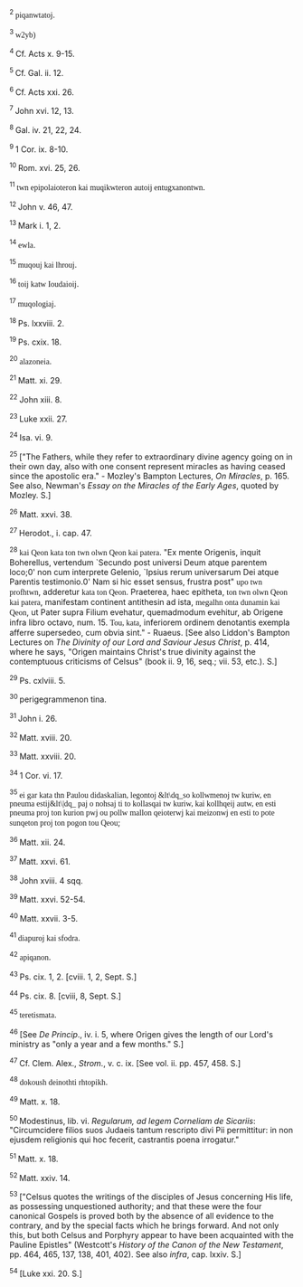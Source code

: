 <body>
 <p><a name="P8000_1946576"></a>
 <sup>2 </sup><font face="SPIonic">piqanwtatoj</font>.</p>
 
 <p><a name="P8001_1947351"></a>
 <sup>3 </sup><font face="SPTiberian">w2yb)</font></p>
 
 <p><a name="P8002_1948561"></a>
 <sup>4 </sup>Cf. Acts x. 9-15.</p>
 
 <p><a name="P8003_1949297"></a>
 <sup>5 </sup>Cf. Gal. ii. 12. </p>
 
 <p><a name="P8004_1950111"></a>
 <sup>6 </sup>Cf. Acts xxi. 26.</p>
 
 <p><a name="P8008_1951130"></a>
 <sup>7 </sup>John xvi. 12, 13.</p>
 
 <p><a name="P8012_1954792"></a>
 <sup>8 </sup>Gal. iv. 21, 22, 24. </p>
 
 <p><a name="P8013_1955218"></a>
 <sup>9 </sup>1 Cor. ix. 8-10.</p>
 
 <p><a name="P8017_1957573"></a>
 <sup>10 </sup>Rom. xvi. 25, 26.</p>
 
 <p><a name="P8018_1958038"></a>
 <sup>11 </sup><font face="SPIonic">twn epipolaioteron kai muqikwteron autoij entugxanontwn</font>.</p>
 
 <p><a name="P8019_1958429"></a>
 <sup>12 </sup>John v. 46, 47.</p>
 
 <p><a name="P8020_1958665"></a>
 <sup>13 </sup>Mark i. 1, 2.</p>
 
 <p><a name="P8024_1959732"></a>
 <sup>14 </sup><font face="SPIonic">ewla</font>. </p>
 
 <p><a name="P8025_1960257"></a>
 <sup>15 </sup><font face="SPIonic">muqouj kai lhrouj</font>.</p>
 
 <p><a name="P8026_1960543"></a>
 <sup>16 </sup><font face="SPIonic">toij katw Ioudaioij</font>.</p>
 
 <p><a name="P8030_1961127"></a>
 <sup>17 </sup><font face="SPIonic">muqologiaj</font>.</p>
 
 <p><a name="P8031_1961588"></a>
 <sup>18 </sup>Ps. lxxviii. 2.</p>
 
 <p><a name="P8032_1961840"></a>
 <sup>19 </sup>Ps. cxix. 18.</p>
 
 <p><a name="P8036_1961976"></a>
 <sup>20 </sup><font face="SPIonic">alazoneia</font>.</p>
 
 <p><a name="P8037_1962160"></a>
 <sup>21 </sup>Matt. xi. 29.</p>
 
 <p><a name="P8038_1962532"></a>
 <sup>22 </sup>John xiii. 8.</p>
 
 <p><a name="P8039_1962670"></a>
 <sup>23 </sup>Luke xxii. 27. </p>
 
 <p><a name="P8043_1965379"></a>
 <sup>24 </sup>Isa. vi. 9.</p>
 
 <p><a name="P8044_1966363"></a>
 <sup>25 </sup>["The Fathers, while they refer to extraordinary divine agency going on in their own day, also with one consent represent miracles as having ceased since the apostolic era." - Mozley's Bampton Lectures, <i>On Miracles</i>, p. 165. See also, Newman's <i>Essay on the Miracles of the Early Ages</i>, quoted by Mozley. S.]</p>
 
 <p><a name="P8048_1968464"></a>
 <sup>26 </sup>Matt. xxvi. 38.</p>
 
 <p><a name="P8052_1968913"></a>
 <sup>27 </sup>Herodot., i. cap. 47.</p>
 
 <p><a name="P8053_1969517"></a>
 <sup>28 </sup><font face="SPIonic">kai Qeon kata ton twn olwn Qeon kai patera</font>. "Ex mente Origenis, inquit Boherellus, vertendum `Secundo post universi Deum atque parentem loco;0' non cum interprete Gelenio, `Ipsius rerum universarum Dei atque Parentis testimonio.0' Nam si hic esset sensus, frustra post" <font face="SPIonic">upo twn profhtwn</font>, adderetur <font face="SPIonic">kata ton Qeon</font>. Praeterea, haec epitheta, <font face="SPIonic">ton twn olwn Qeon kai patera</font>, manifestam continent antithesin ad ista, <font face="SPIonic">megalhn onta dunamin kai Qeon</font>, ut Pater supra Filium evehatur, quemadmodum evehitur, ab Origene infra libro octavo, num. 15. <font face="SPIonic">Tou, kata</font>, inferiorem ordinem denotantis exempla afferre supersedeo, cum obvia sint." - Ruaeus. [See also Liddon's Bampton Lectures on <i>The Divinity of our Lord and Saviour Jesus Christ</i>, p. 414, where he says, "Origen maintains Christ's true divinity against the contemptuous criticisms of Celsus" (book ii. 9, 16, seq.; vii. 53, etc.). S.] </p>
 
 <p><a name="P8054_1971146"></a>
 <sup>29 </sup>Ps. cxlviii. 5.</p>
 
 <p><a name="P8055_1971570"></a>
 <sup>30 </sup>perigegrammenon tina.</p>
 
 <p><a name="P8056_1972020"></a>
 <sup>31 </sup>John i. 26.</p>
 
 <p><a name="P8057_1972401"></a>
 <sup>32 </sup>Matt. xviii. 20.</p>
 
 <p><a name="P8058_1972536"></a>
 <sup>33 </sup>Matt. xxviii. 20.</p>
 
 <p><a name="P8059_1972826"></a>
 <sup>34 </sup>1 Cor. vi. 17.</p>
 
 <p><a name="P8060_1973095"></a>
 <sup>35 </sup><font face="SPIonic">ei gar kata thn Paulou didaskalian, legontoj &amp;lt\dq_so kollwmenoj tw kuriw, en pneuma estij&amp;lt\|dq_ paj o nohsaj ti to kollasqai tw kuriw, kai kollhqeij autw, en esti pneuma proj ton kurion pwj ou pollw mallon qeioterwj kai meizonwj en esti to pote sunqeton proj ton pogon tou Qeou</font>;</p>
 
 <p><a name="P8061_1973696"></a>
 <sup>36 </sup>Matt. xii. 24.</p>
 
 <p><a name="P8065_1974733"></a>
 <sup>37 </sup>Matt. xxvi. 61.</p>
 
 <p><a name="P8066_1976047"></a>
 <sup>38 </sup>John xviii. 4 sqq. </p>
 
 <p><a name="P8067_1976472"></a>
 <sup>39 </sup>Matt. xxvi. 52-54.</p>
 
 <p><a name="P8071_1978824"></a>
 <sup>40 </sup>Matt. xxvii. 3-5.</p>
 
 <p><a name="P8072_1979468"></a>
 <sup>41 </sup><font face="SPIonic">diapuroj kai sfodra</font>.</p>
 
 <p><a name="P8073_1980403"></a>
 <sup>42 </sup><font face="SPIonic">apiqanon</font>.</p>
 
 <p><a name="P8074_1980778"></a>
 <sup>43 </sup>Ps. cix. 1, 2. [cviii. 1, 2, Sept. S.]</p>
 
 <p><a name="P8075_1981061"></a>
 <sup>44 </sup>Ps. cix. 8. [cviii, 8, Sept. S.] </p>
 
 <p><a name="P8079_1983109"></a>
 <sup>45 </sup><font face="SPIonic">teretismata</font>.</p>
 
 <p><a name="P8080_1983960"></a>
 <sup>46 </sup>[See <i>De Princip</i>., iv. i. 5, where Origen gives the length of our Lord's ministry as "only a year and a few months." S.]</p>
 
 <p><a name="P8081_1984291"></a>
 <sup>47 </sup>Cf. Clem. Alex., <i>Strom</i>., v. c. ix. [See vol. ii. pp. 457, 458. S.]</p>
 
 <p><a name="P8085_1985022"></a>
 <sup>48 </sup><font face="SPIonic">dokoush deinothti rhtopikh</font>.</p>
 
 <p><a name="P8086_1985817"></a>
 <sup>49 </sup>Matt. x. 18.</p>
 
 <p><a name="P8087_1986713"></a>
 <sup>50 </sup>Modestinus, lib. vi. <i>Regularum, ad legem Corneliam de Sicariis</i>: "Circumcidere filios suos Judaeis tantum rescripto divi Pii permittitur: in non ejusdem religionis qui hoc fecerit, castrantis poena irrogatur." </p>
 
 <p><a name="P8088_1987989"></a>
 <sup>51 </sup>Matt. x. 18.</p>
 
 <p><a name="P8089_1988886"></a>
 <sup>52 </sup>Matt. xxiv. 14.</p>
 
 <p><a name="P8090_1989740"></a>
 <sup>53 </sup>["Celsus quotes the writings of the disciples of Jesus concerning His life, as possessing unquestioned authority; and that these were the four canonical Gospels is proved both by the absence of all evidence to the contrary, and by the special facts which he brings forward. And not only this, but both Celsus and Porphyry appear to have been acquainted with the Pauline Epistles" (Westcott's <i>History of the Canon of the New Testament</i>, pp. 464, 465, 137, 138, 401, 402). See also <i>infra</i>, cap. lxxiv. S.]</p>
 
 <p><a name="P8091_1990396"></a>
 <sup>54 </sup>[Luke xxi. 20. S.] </p>
 
 </body>